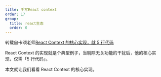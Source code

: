 ```yaml
---
title: 手写React context
order: 17
group:
  title: react生态
  order: 0
---
```


转载自卡颂老师[React Context 的核心实现，就 5 行代码](https://mp.weixin.qq.com/s/qpQS3ne7HXSL5Dle-ts4qQ)

React Context 的实现就是个典型例子，当剔除无关功能的干扰后，他的核心实现，仅需「5 行代码」。

本文就让我们看看 React Context 的核心实现。
